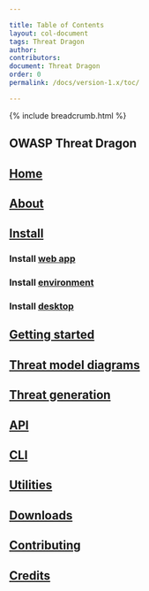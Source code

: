 ```yaml
---

title: Table of Contents
layout: col-document
tags: Threat Dragon
author:
contributors:
document: Threat Dragon
order: 0
permalink: /docs/version-1.x/toc/

---
```


{% include breadcrumb.html %}
## OWASP Threat Dragon

## [Home](home.md)

## [About](about.md)

## [Install](install/install.md)

### Install [web app](install/install-webapp.md)

### Install [environment](install/setup-env.md)

### Install [desktop](install/install-desktop.md)

## [Getting started](getting-started.md)

## [Threat model diagrams](threat-model-diagrams.md)

## [Threat generation](threat-generation.md)

## [API](api.md)

## [CLI](cli.md)

## [Utilities](utilities.md)

## [Downloads](downloads.md)

## [Contributing](contributing.md)

## [Credits](credits.md)
